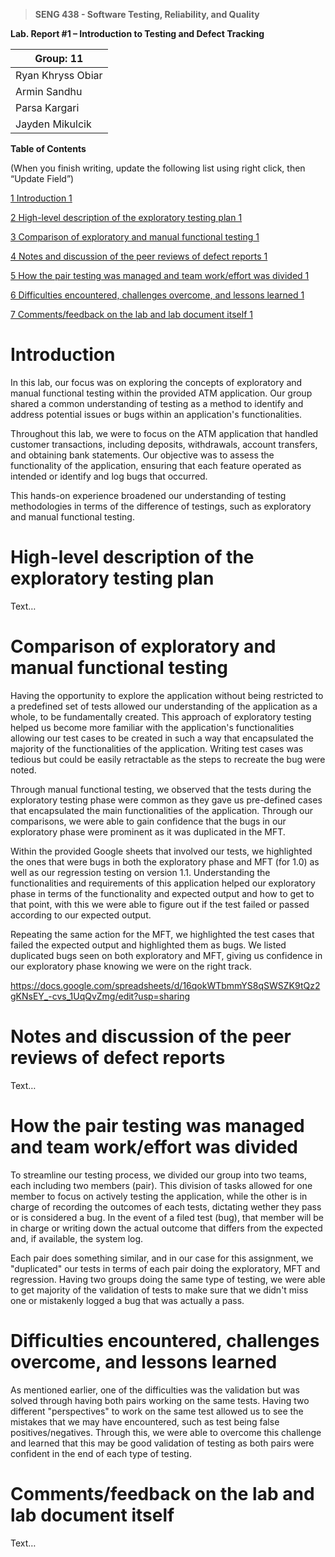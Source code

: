 >   **SENG 438 - Software Testing, Reliability, and Quality**

**Lab. Report \#1 – Introduction to Testing and Defect Tracking**

| Group:  11      |
|-----------------|
|Ryan Khryss Obiar|   
|Armin Sandhu     |   
|Parsa Kargari    |   
|Jayden Mikulcik  |  


**Table of Contents**

(When you finish writing, update the following list using right click, then
“Update Field”)

[1 Introduction	1](#_Toc439194677)

[2 High-level description of the exploratory testing plan	1](#_Toc439194678)

[3 Comparison of exploratory and manual functional testing	1](#_Toc439194679)

[4 Notes and discussion of the peer reviews of defect reports	1](#_Toc439194680)

[5 How the pair testing was managed and team work/effort was divided	1](#_Toc439194681)

[6 Difficulties encountered, challenges overcome, and lessons learned	1](#_Toc439194682)

[7 Comments/feedback on the lab and lab document itself	1](#_Toc439194683)

# Introduction
In this lab, our focus was on exploring the concepts of exploratory and manual functional testing within the provided ATM application. Our group shared a common understanding of testing as a method to identify and address potential issues or bugs within an application's functionalities. 

Throughout this lab, we were to focus on the ATM application that handled customer transactions, including deposits, withdrawals, account transfers, and obtaining bank statements. Our objective was to assess the functionality of the application, ensuring that each feature operated as intended or identify and log bugs that occurred.

This hands-on experience broadened our understanding of testing methodologies in terms of the difference of testings, such as exploratory and manual functional testing.

# High-level description of the exploratory testing plan

Text…

# Comparison of exploratory and manual functional testing

Having the opportunity to explore the application without being restricted to a predefined set of tests allowed our understanding of the application as a whole, to be fundamentally created. This approach of exploratory testing helped us become more familiar with the application's functionalities allowing our test cases to be created in such a way that encapsulated the majority of the functionalities of the application. Writing test cases was tedious but could be easily retractable as the steps to recreate the bug were noted.

Through manual functional testing, we observed that the tests during the exploratory testing phase were common as they gave us pre-defined cases that encapsulated the main functionalities of the application. Through our comparisons, we were able to gain confidence that the bugs in our exploratory phase were prominent as it was duplicated in the MFT.

Within the provided Google sheets that involved our tests, we highlighted the ones that were bugs in both the exploratory phase and MFT (for 1.0) as well as our regression testing on version 1.1. Understanding the functionalities and requirements of this application helped our exploratory phase in terms of the functionality and expected output and how to get to that point, with this we were able to figure out if the test failed or passed according to our expected output. 

Repeating the same action for the MFT, we highlighted the test cases that failed the expected output and highlighted them as bugs. We listed duplicated bugs seen on both exploratory and MFT, giving us confidence in our exploratory phase knowing we were on the right track. 

https://docs.google.com/spreadsheets/d/16qokWTbmmYS8qSWSZK9tQz2gKNsEY_-cvs_1UqQvZmg/edit?usp=sharing 

# Notes and discussion of the peer reviews of defect reports

Text…

# How the pair testing was managed and team work/effort was divided 

To streamline our testing process, we divided our group into two teams, each including two members (pair). This division of tasks allowed for one member to focus on actively testing the application, while the other is in charge of recording the outcomes of each tests, dictating wether they pass or is considered a bug. In the event of a filed test (bug), that member will be in charge or writing down the actual outcome that differs from the expected and, if available, the system log. 

Each pair does something similar, and in our case for this assignment, we "duplicated" our tests in terms of each pair doing the exploratory, MFT and regression. Having two groups doing the same type of testing, we were able to get majority of the validation of tests to make sure that we didn't miss one or mistakenly logged a bug that was actually a pass. 

# Difficulties encountered, challenges overcome, and lessons learned

As mentioned earlier, one of the difficulties was the validation but was solved through having both pairs working on the same tests. Having two different "perspectives" to work on the same test allowed us to see the mistakes that we may have encountered, such as test being false positives/negatives. Through this, we were able to overcome this challenge and learned that this may be good validation of testing as both pairs were confident in the end of each type of testing. 

# Comments/feedback on the lab and lab document itself

Text…
